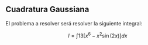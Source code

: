 ## Cuadratura Gaussiana

El problema a resolver será resolver la siguiente integral:


$$
I = \int{1}{3} [x^6 - x^2 \sin (2x)] dx
$$

